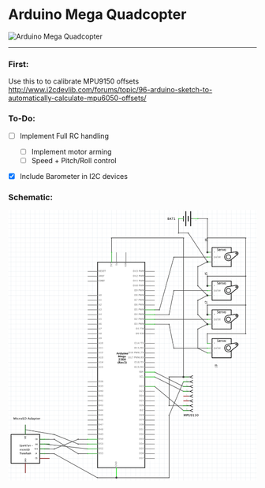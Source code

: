 # Arduino Mega Quadcopter
![Arduino Mega Quadcopter](http://033310b.netsolhost.com/Arduino/wp-content/uploads/2011/02/arduino-banner.jpg)
***
### First:
Use this to to calibrate MPU9150 offsets
http://www.i2cdevlib.com/forums/topic/96-arduino-sketch-to-automatically-calculate-mpu6050-offsets/

### To-Do:
- [ ] Implement Full RC handling
  - [ ] Implement motor arming
  - [ ] Speed + Pitch/Roll control
- [x] Include Barometer in I2C devices


### Schematic:
![schematic](https://github.com/MarcusKrautwurst/quadcopter_v1/blob/master/schematics/schematic.png)
